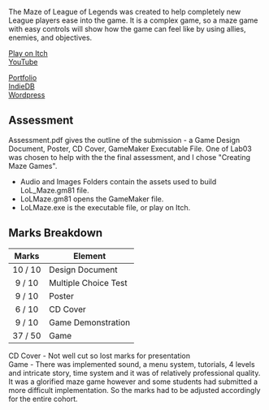 The Maze of League of Legends was created to help completely new League players ease into the game. It is a complex game, so a maze game with easy controls will show how the game can feel like by using allies, enemies, and objectives.

[Play on Itch](https://yuchingho.itch.io/league-maze)\
[YouTube](https://youtu.be/qZtnu4YWFSM)

[Portfolio](https://yuchingho.neocities.org/)\
[IndieDB](http://www.indiedb.com/members/yuchingho111/)\
[Wordpress](https://yuchingho.wordpress.com/)

## Assessment

Assessment.pdf gives the outline of the submission - a Game Design Document, Poster, CD Cover, GameMaker Executable File. One of Lab03 was chosen to help with the the final assessment, and I chose "Creating Maze Games".
- Audio and Images Folders contain the assets used to build LoL_Maze.gm81 file.
- LoLMaze.gm81 opens the GameMaker file.
- LoLMaze.exe is the executable file, or play on Itch.

## Marks Breakdown

| Marks | Element |
| :---: | --- |
| 10 / 10 | Design Document|
| 9 / 10 | Multiple Choice Test |
| 9 / 10 | Poster |
| 6 / 10 | CD Cover |
| 9 / 10 | Game Demonstration |
| 37 / 50 | Game | 

CD Cover - Not well cut so lost marks for presentation\
Game - There was implemented sound, a menu system, tutorials, 4 levels and intricate story, time system and it was of relatively professional quality. It was a glorified maze game however and some students had submitted a more difficult implementation. So the marks had to be adjusted accordingly for the entire cohort.